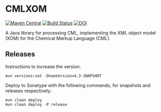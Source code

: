 # CMLXOM
[![Maven Central](https://maven-badges.herokuapp.com/maven-central/org.blueobelisk/cmlxom/badge.svg)](https://maven-badges.herokuapp.com/maven-central/org.blueobelisk/cmlxom)
[![Build Status](https://github.com/BlueObelisk/cmlxom/actions/workflows/maven.yml/badge.svg)](https://github.com/BlueObelisk/cmlxom/actions/workflows/maven.yml)
[![DOI](https://zenodo.org/badge/DOI/10.5281/zenodo.5815142.svg)](https://doi.org/10.5281/zenodo.5815142)

A Java library for processing CML,
implementing the XML object model (XOM) for the Chemical Markup Language (CML).

## Releases

Instructions to increase the version:

```shell
mvn versions:set -DnewVersion=4.3-SNAPSHOT
```

Deploy to Sonatype with the following commands, for snapshots and releases respectively:

```sh1ll
mvn clean deploy
mvn clean deploy -P release
```


